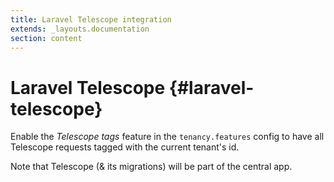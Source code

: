 ```yaml
---
title: Laravel Telescope integration
extends: _layouts.documentation
section: content
---
```


# Laravel Telescope {#laravel-telescope}

Enable the *Telescope tags* feature in the `tenancy.features` config to have all Telescope requests tagged with the current tenant's id.

Note that Telescope (& its migrations) will be part of the central app.
